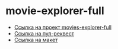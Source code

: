 # movie-explorer-full

+ [Ссылка на проект movies-explorer-full](https://alix576-movie.nomorepartiesxyz.ru/saved-movie)
+ [Ссылка на пул-реквест](https://github.com/alix1982/movies-explorer-full/pull/1)
+ [Ссылка на макет](https://disk.yandex.ru/d/ljfzJuBTiwBb6g)